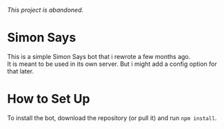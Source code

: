 *This project is abandoned.*

# Simon Says

This is a simple Simon Says bot that i rewrote a few months ago.<br>
It is meant to be used in its own server. But i might add a config option for that later.

# How to Set Up

To install the bot, download the repository (or pull it) and run `npm install`.
